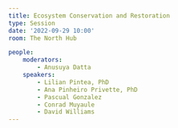 ```yaml
---
title: Ecosystem Conservation and Restoration
type: Session
date: '2022-09-29 10:00'
room: The North Hub

people:
    moderators:
        - Anusuya Datta
    speakers:
        - Lilian Pintea, PhD
        - Ana Pinheiro Privette, PhD
        - Pascual Gonzalez
        - Conrad Muyaule
        - David Williams
---
```

